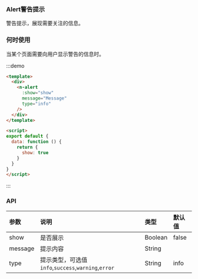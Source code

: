 
### Alert警告提示

警告提示，展现需要关注的信息。

### 何时使用

当某个页面需要向用户显示警告的信息时。


:::demo
```html
<template>
  <div>
    <n-alert
      :show="show"
      message="Message"
      type="info"
    />
  </div>
</template>

<script>
export default {
  data: function () {
    return {
      show: true
    }
  }
}
</script>

```
:::

### API

| 参数 | 说明 | 类型 | 默认值 |
| :--- | :--- | :--- | :--- |
| show | 是否展示 | Boolean | false |
| message | 提示内容 | String |  |
| type    | 提示类型，可选值`info`,`success`,`warning`,`error` | String | info |
